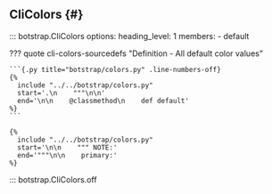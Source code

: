 ## CliColors {#}

<!-- prettier-ignore -->
::: botstrap.CliColors
    options:
      heading_level: 1
      members:
        - default

??? quote cli-colors-sourcedefs "Definition - All default color values"

    ```{.py title="botstrap/colors.py" .line-numbers-off}
    {%
      include "../../botstrap/colors.py"
      start='.\n    """\n\n'
      end='\n\n    @classmethod\n    def default'
    %}
    ```

    {%
      include "../../botstrap/colors.py"
      start='\n\n    """ NOTE:'
      end='"""\n\n    primary:'
    %}

::: botstrap.CliColors.off

<link rel="stylesheet" href="../../stylesheets/cli-colors.css" />
<link rel="stylesheet" href="../../stylesheets/nav-code.css" />
